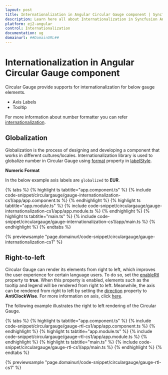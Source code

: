 ```yaml
---
layout: post
title: Internationalization in Angular Circular Gauge component | Syncfusion
description: Learn here all about Internationalization in Syncfusion Angular Circular Gauge component of Syncfusion Essential JS 2 and more.
platform: ej2-angular
control: Internationalization 
documentation: ug
domainurl: ##DomainURL##
---
```


# Internationalization in Angular Circular Gauge component

Circular Gauge provide supports for internationalization for below gauge elements.

* Axis Labels
* Tooltip

For more information about number formatter you can refer
[internationalization](http://ej2.syncfusion.com/documentation/base/intl.html).

## Globalization

Globalization is the process of designing and developing a component that works in different cultures/locales.
Internationalization library is used to globalize number in Circular Gauge using [format](https://ej2.syncfusion.com/angular/documentation/api/circular-gauge/label/#format-string) property in [labelStyle](https://ej2.syncfusion.com/angular/documentation/api/circular-gauge/label).

<!-- markdownlint-disable MD036 -->
**Numeric Format**

In the below example axis labels are `globalized` to **EUR**.

{% tabs %}
{% highlight ts tabtitle="app.component.ts" %}
{% include code-snippet/circulargauge/gauge-internationalization-cs1/app/app.component.ts %}
{% endhighlight %}
{% highlight ts tabtitle="app.module.ts" %}
{% include code-snippet/circulargauge/gauge-internationalization-cs1/app/app.module.ts %}
{% endhighlight %}
{% highlight ts tabtitle="main.ts" %}
{% include code-snippet/circulargauge/gauge-internationalization-cs1/app/main.ts %}
{% endhighlight %}
{% endtabs %}
  
{% previewsample "page.domainurl/code-snippet/circulargauge/gauge-internationalization-cs1" %}

## Right-to-left

Circular Gauge can render its elements from right to left, which improves the user experience for certain language users. To do so, set the [enableRtl](https://ej2.syncfusion.com/angular/documentation/api/circular-gauge#enablertl) property to **true**. When this property is enabled, elements such as the tooltip and legend will be rendered from right to left. Meanwhile, the axis can be rendered from right to left by setting the [direction](https://helpej2.syncfusion.com/angular/documentation/api/circular-gauge/axisModel/#direction) property to **AntiClockWise**. For more information on axis, click [here](https://ej2.syncfusion.com/angular/documentation/circular-gauge/gauge-axes#angles-and-direction).

The following example illustrates the right to left rendering of the Circular Gauge.

{% tabs %}
{% highlight ts tabtitle="app.component.ts" %}
{% include code-snippet/circulargauge/gauge-rtl-cs1/app/app.component.ts %}
{% endhighlight %}
{% highlight ts tabtitle="app.module.ts" %}
{% include code-snippet/circulargauge/gauge-rtl-cs1/app/app.module.ts %}
{% endhighlight %}
{% highlight ts tabtitle="main.ts" %}
{% include code-snippet/circulargauge/gauge-rtl-cs1/app/main.ts %}
{% endhighlight %}
{% endtabs %}
  
{% previewsample "page.domainurl/code-snippet/circulargauge/gauge-rtl-cs1" %}